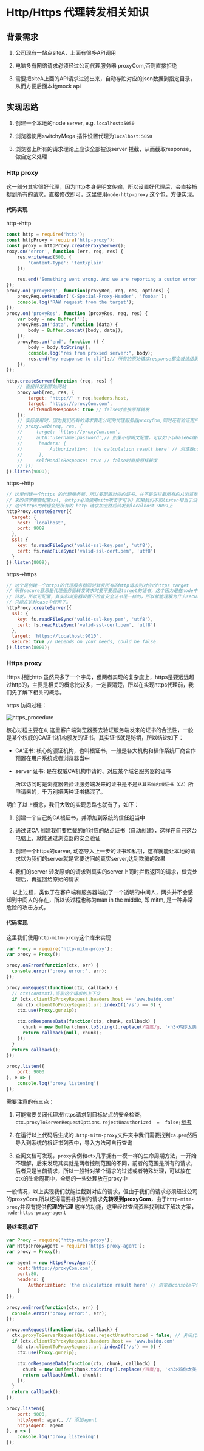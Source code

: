 # Http/Https 代理转发相关知识

## 背景需求

1. 公司现有一站点siteA，上面有很多API调用

2. 电脑多有网络请求必须经过公司代理服务器 proxyCom,否则直接拒绝

3. 需要把siteA上面的API请求过滤出来，自动存贮对应的json数据到指定目录，从而方便后面本地mock api  
   

## 实现思路

1. 创建一个本地的node server, e.g. `localhost:5050`

2. 浏览器使用switchyMega 插件设置代理为`localhost:5050`

3. 浏览器上所有的请求理论上应该全部被该server 拦截，从而截取response，做自定义处理

### Http proxy

这一部分其实很好代理，因为http本身是明文传输，所以设置好代理后，会直接捕捉到所有的请求，直接修改即可，这里使用`node-http-proxy` 这个包，方便实现。

#### 代码实现

http->http

```javascript
const http = require('http');
const httpProxy = require('http-proxy');
const proxy = httpProxy.createProxyServer(); 
roxy.on('error', function (err, req, res) {
    res.writeHead(500, {
        'Content-Type': 'text/plain'
    });

    res.end('Something went wrong. And we are reporting a custom error message.');
});
proxy.on('proxyReq', function(proxyReq, req, res, options) {
    proxyReq.setHeader('X-Special-Proxy-Header', 'foobar');
    console.log('RAW request from the target');
});
proxy.on('proxyRes', function (proxyRes, req, res) {
    var body = new Buffer('');
    proxyRes.on('data', function (data) {
        body = Buffer.concat([body, data]);
    });
    proxyRes.on('end', function () {
        body = body.toString();
        console.log("res from proxied server:", body);
        res.end("my response to cli");// 所有的原始请求response都会被该结果重写
    });
});

http.createServer(function (req, res) {
    // 直接转发到原始网站
    proxy.web(req, res, {
        target: 'http://' + req.headers.host,
        target: 'https://proxyCom.com',
        selfHandleResponse: true // false时直接原样转发
    });
    // 实际使用时，因为我们所有的请求要走公司的代理服务器proxyCom,同时还有验证用户，所以设置如下
    // proxy.web(req, res, {
    //     target: 'https://proxyCom.com',
    //     auth:'username:password',// 如果不想明文配置，可以如下以base64编码配置在headers中
    //      headers: {
    //          Authorization: 'the calculation result here' // 浏览器console中使用btoa('username:password')
    //      },
    //     selfHandleResponse: true // false时直接原样转发
    // });
}).listen(9000);

```

https->http

```javascript
// 这里创建一个https 的代理服务器，所以要配置对应的证书，并不是说拦截所有的从浏览器
// 来的请求需要配置ssl,（https必须使用mitm攻击才可以）如果我们不加listen相当于没有创建这个代理的server
// 这个https的代理会把所有的 http 请求加密然后转发到localhost 9009上
httpProxy.createServer({
  target: {
    host: 'localhost',
    port: 9009
  },
  ssl: {
    key: fs.readFileSync('valid-ssl-key.pem', 'utf8'),
    cert: fs.readFileSync('valid-ssl-cert.pem', 'utf8')
  }
}).listen(8009);
```

https->https

```javascript
// 这个是创建一个https的代理服务器同时转发所有的http请求到对应的https target
// 所有secure意思是代理服务器转发请求时要不要验证target的证书，这个因为是在node中
// 转发，所以可配置，其实和浏览器设置不检查安全证书是一样的，所以就能理解为什么secure
// 只能在这种case中使用了。 
httpProxy.createServer({
  ssl: {
    key: fs.readFileSync('valid-ssl-key.pem', 'utf8'),
    cert: fs.readFileSync('valid-ssl-cert.pem', 'utf8')
  },
  target: 'https://localhost:9010',
  secure: true // Depends on your needs, could be false.
}).listen(8000);
```

### Https proxy

Https 相比http 虽然只多了一个字母，但两者实现的复杂度上，https是要远远超过http的，主要是相关的概念比较多，一定要清楚，所以在实现https代理前，我们先了解下相关的概念。

https 访问过程：

![https_procedure](../../resource/https_procedure.png) 

核心过程主要在4, 这里客户端浏览器要去验证服务端发来的证书的合法性，一般是某个权威的CA证书机构颁发的证书，其实证书就是秘钥，所以结论如下：

- CA证书: 核心的颁证机构，也叫根证书，一般是各大机构和操作系统厂商合作预置在用户系统或者浏览器当中

- server 证书: 是在权威CA机构申请的、对应某个域名服务器的证书
  
  所以访问时是浏览器去验证服务端发来的证书是不是`从其系统内根证书（CA）`所申请来的，千万别把两种证书搞混了。

明白了以上概念，我们大致的实现思路也就有了，如下：

1. 创建一个自己的CA根证书，并添加到系统的信任组当中

2. 通过该CA 创建我们要拦截的的对应的站点证书（自动创建），这样在自己这台电脑上，就能通过浏览器的安全验证

3. 创建一个https的server, 动态导入上一步的证书和私钥，这样就能让本地的请求以为我们的server就是它要访问的真实server,达到欺骗的效果

4. 我们的server 转发原始的请求到真实的server上同时拦截返回的请求，做完处理后，再返回给原始的请求

    以上过程，类似于在客户端和服务器端加了一个透明的中间人，两头并不会感知到中间人的存在，所以该过程也称为man in the middle, 即 mitm, 是一种非常危险的攻击方式。

#### 代码实现

这里我们使用`http-mitm-proxy`这个库来实现

```javascript
var Proxy = require('http-mitm-proxy');
var proxy = Proxy();

proxy.onError(function(ctx, err) {
  console.error('proxy error:', err);
});

proxy.onRequest(function(ctx, callback) {
  // ctx(context),当前这个请求的上下文
  if (ctx.clientToProxyRequest.headers.host == 'www.baidu.com'
    && ctx.clientToProxyRequest.url.indexOf('/s') == 0) {
    ctx.use(Proxy.gunzip);

    ctx.onResponseData(function(ctx, chunk, callback) {
      chunk = new Buffer(chunk.toString().replace(/百度/g, '<h3>鸡你太美!</h3>'));//这样会把百度搜索结果中的所以‘百度’字符替换成目标字符，可以自定义我们的其他处理
      return callback(null, chunk);
    });
  }
  return callback();
});

proxy.listen({
	port: 9000
}, e => {
	console.log('proxy listening')
});
```

需要注意的有三点：

1. 可能需要关闭代理发https请求到目标站点的安全检查，`ctx.proxyToServerRequestOptions.rejectUnauthorized  =  false;`[参考](https://github.com/joeferner/node-http-mitm-proxy/issues/60)

2. 在运行以上代码后生成的`.http-mitm-proxy`文件夹中我们需要找到`ca.pem`然后导入到系统的根证书列表中，导入方法可自行查询

3. 查阅文档可发现，`proxy`实例和`ctx`几乎拥有一模一样的生命周期方法，一开始不理解，后来发现其实就是两者控制范围的不同，前者的范围是所有的请求，后者只是当前请求，所以一般针对某个请求的过滤或者特殊处理，可以放在ctx的生命周期中，全局的一些处理放在proxy中

一般情况，以上实现我们就能拦截到对应的请求，但由于我们的请求必须经过公司的proxyCom,所以还得需要补货到的请求**先转发到proxyCom**，由于`http-mitm-proxy`并没有提供**代理的代理** 这样的功能，这里经过查阅资料找到以下解决方案，`node-https-proxy-agent`

#### 最终实现如下

```javascript
var Proxy = require('http-mitm-proxy');
var HttpsProxyAgent = require('https-proxy-agent');
var proxy = Proxy();

var agent = new HttpsProxyAgent({
    host:'https://proxyCom.com',
    port:80,
    headers: {
        Authorization: 'the calculation result here' // 浏览器console中使用btoa('username:password')
    }
});

proxy.onError(function(ctx, err) {
  console.error('proxy error:', err);
});

proxy.onRequest(function(ctx, callback) {
  ctx.proxyToServerRequestOptions.rejectUnauthorized = false; // 关闭代理发https请求到目标站点的安全检查
  if (ctx.clientToProxyRequest.headers.host == 'www.baidu.com'
    && ctx.clientToProxyRequest.url.indexOf('/s') == 0) {
    ctx.use(Proxy.gunzip);

    ctx.onResponseData(function(ctx, chunk, callback) {
      chunk = new Buffer(chunk.toString().replace(/百度/g, '<h3>鸡你太美!</h3>'));
      return callback(null, chunk);
    });
  }
  return callback();
});

proxy.listen({
	port: 9000,
	httpAgent: agent, // 添加agent
	httpsAgent: agent
}, e => {
	console.log('proxy listening')
});
```












